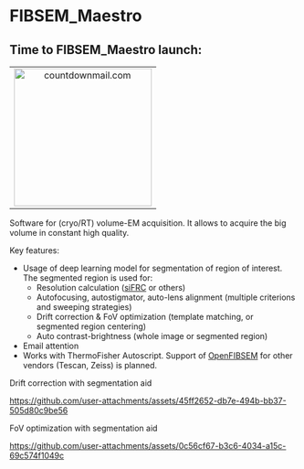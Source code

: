 # FIBSEM_Maestro
## Time to FIBSEM_Maestro launch:
<table width="100%" cellspacing="0" cellpadding="0"><tbody><tr><td align="center"><img src="https://i.countdownmail.com/3mm90t.gif" style="display:inline-block!important;width:241px;" border="0" alt="countdownmail.com"/></td></tr></tbody></table> 

Software for (cryo/RT) volume-EM acquisition. It allows to acquire the big volume in constant high quality.  

Key features:
- Usage of deep learning model for segmentation of region of interest. The segmented region is used for:
  - Resolution calculation ([siFRC](https://github.com/prabhatkc/siFRC) or others)
  - Autofocusing, autostigmator, auto-lens alignment (multiple criterions and sweeping strategies)
  - Drift correction & FoV optimization (template matching, or segmented region centering)
  - Auto contrast-brightness (whole image or segmented region)
- Email attention
- Works with ThermoFisher Autoscript. Support of [OpenFIBSEM](https://github.com/DeMarcoLab/fibsem) for other vendors (Tescan, Zeiss) is planned.

Drift correction with segmentation aid


https://github.com/user-attachments/assets/45ff2652-db7e-494b-bb37-505d80c9be56


FoV optimization with segmentation aid


https://github.com/user-attachments/assets/0c56cf67-b3c6-4034-a15c-69c574f1049c

